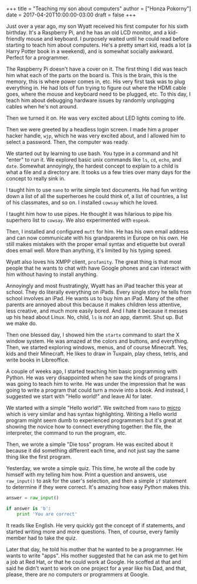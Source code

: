 +++
title = "Teaching my son about computers"
author = ["Honza Pokorny"]
date = 2017-04-20T10:00:00-03:00
draft = false
+++

Just over a year ago, my son Wyatt received his first computer for his sixth
birthday.  It's a Raspberry Pi, and he has an old LCD monitor, and a
kid-friendly mouse and keyboard.  I purposely waited until he could read before
starting to teach him about computers.  He's a pretty smart kid, reads a lot (a
Harry Potter book in a weekend), and is somewhat socially awkward.  Perfect for
a programmer.

The Raspberry Pi doesn't have a cover on it.  The first thing I did was teach
him what each of the parts on the board is.  This is the brain, this is the
memory, this is where power comes in, etc.  His very first task was to plug
everything in.  He had lots of fun trying to figure out where the HDMI cable
goes, where the mouse and keyboard need to be plugged, etc.  To this day, I
teach him about debugging hardware issues by randomly unplugging cables when
he's not around.

Then we turned it on.  He was very excited about LED lights coming to life.

Then we were greeted by a headless login screen.  I made him a proper hacker
handle, `wjp`, which he was very excited about, and I allowed him to select a
password.  Then, the computer was ready.

We started out by learning to use bash.  You type in a command and hit "enter"
to run it.  We explored basic unix commands like `ls`, `cd`, `echo`, and
`date`.  Somewhat annoyingly, the hardest concept to explain to a child is
what a file and a directory are.  It tooks us a few tries over many days for the
concept to really sink in.

I taught him to use `nano` to write simple text documents.  He had fun writing
down a list of all the superheroes he could think of, a list of countries, a
list of his classmates, and so on.  I installed `cowsay` which he loved.

I taught him how to use pipes.  He thought it was hilarious to pipe his
superhero list to `cowsay`.  We also experimented with `espeak`.

Then, I installed and configured `mutt` for him.  He has his own email address
and can now communicate with his grandparents in Europe on his own.  He still
makes mistakes with the proper email syntax and etiquette but overall does email
well.  More than anything, it's limited by his typing speed.

Wyatt also loves his XMPP client, `profanity`.  The great thing is that most
people that he wants to chat with have Google phones and can interact with him
without having to install anything.

Annoyingly and most frustratingly, Wyatt has an iPad teacher this year at
school.  They do literally everything on iPads.  Every single story he tells
from school involves an iPad.  He wants us to buy him an iPad.  Many of the
other parents are annoyed about this because it makes children less attentive,
less creative, and much more easily bored.  And I hate it because it messes up
his head about Linux.  No, child, `ls` is _not_ an app, dammit.  Shut up.  But
we make do.

Then one blessed day, I showed him the `startx` command to start the X window
system.  He was amazed at the colors and buttons, and everything.  Then, we
started exploring windows, menus, and of course Minecraft.  Yes, kids and their
Minecraft.  He likes to draw in Tuxpain, play chess, tetris, and write books in
Libreoffice.

A couple of weeks ago, I started teaching him basic programming with Python.  He
was very disappointed when he saw the kinds of programs I was going to teach him
to write.  He was under the impression that he was going to write a program that
could turn a movie into a book.  And instead, I suggested we start with "Hello
world!" and leave AI for later.

We started with a simple "Hello world!".  We switched from `nano` to [micro](https://github.com/zyedidia/micro)
which is very similar and has syntax highlighting.  Writing a Hello world
program might seem dumb to experienced programmers but it's great at showing the
novice how to connect everything together: the file, the interpreter, the
command to run the program, etc.

Then, we wrote a simple "Die toss" program.  He was excited about it because it
did something different each time, and not just say the same thing like the
first program.

Yesterday, we wrote a simple quiz.  This time, he wrote all the code by himself
with my telling him how.  Print a question and answers, use `raw_input()` to
ask for the user's selection, and then a simple `if` statement to determine if
they were correct.  It's amazing how easy Python makes this.

```python
answer = raw_input()

if answer is 'b':
    print 'You are correct'
```

It reads like English.  He very quickly got the concept of if statements, and
started writing more and more questions.  Then, of course, every family member
had to take the quiz.

Later that day, he told his mother that he wanted to be a programmer.  He wants
to write "apps".  His mother suggested that he can ask me to get him a job at
Red Hat, or that he could work at Google.  He scoffed at that and said he didn't
want to work on one project for a year like his Dad, and that, please, there are
no computers or programmers at Google.
